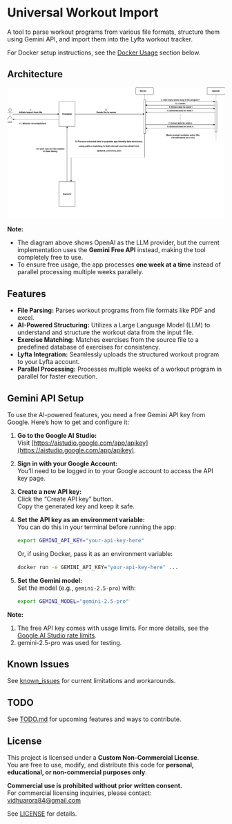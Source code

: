 # Universal Workout Import

A tool to parse workout programs from various file formats, structure them using Gemini API, and import them into the Lyfta workout tracker.

For Docker setup instructions, see the [Docker Usage](#docker-usage) section below.

## Architecture

![Excel Import Workflow](docs/excel-import-workflow.drawio.png)

**Note:**
- The diagram above shows OpenAI as the LLM provider, but the current implementation uses the **Gemini Free API** instead, making the tool completely free to use.
- To ensure free usage, the app processes **one week at a time** instead of parallel processing multiple weeks parallely.

## Features

- **File Parsing:** Parses workout programs from file formats like PDF and excel.
- **AI-Powered Structuring:** Utilizes a Large Language Model (LLM) to understand and structure the workout data from the input file.
- **Exercise Matching:** Matches exercises from the source file to a predefined database of exercises for consistency.
- **Lyfta Integration:** Seamlessly uploads the structured workout program to your Lyfta account.
- **Parallel Processing:** Processes multiple weeks of a workout program in parallel for faster execution. 

## Gemini API Setup

To use the AI-powered features, you need a free Gemini API key from Google. Here’s how to get and configure it:

1. **Go to the Google AI Studio:**  
   Visit [https://aistudio.google.com/app/apikey](https://aistudio.google.com/app/apikey).

2. **Sign in with your Google Account:**  
   You’ll need to be logged in to your Google account to access the API key page.

3. **Create a new API key:**  
   Click the “Create API key” button.  
   Copy the generated key and keep it safe.

4. **Set the API key as an environment variable:**  
   You can do this in your terminal before running the app:
   ```bash
   export GEMINI_API_KEY="your-api-key-here"
   ```
   Or, if using Docker, pass it as an environment variable:
   ```bash
   docker run -e GEMINI_API_KEY="your-api-key-here" ...
   ```

5. **Set the Gemini model:**  
   Set the model (e.g., `gemini-2.5-pro`) with:
   ```bash
   export GEMINI_MODEL="gemini-2.5-pro"
   ```

**Note:** 
1. The free API key comes with usage limits. For more details, see the [Google AI Studio rate limits](https://ai.google.dev/gemini-api/docs/rate-limits).
2. gemini-2.5-pro was used for testing.

## Known Issues

See [known_issues](docs/known_issues.md) for current limitations and workarounds.

## TODO

See [TODO.md](TODO.md) for upcoming features and ways to contribute.

## License

This project is licensed under a **Custom Non-Commercial License**.  
You are free to use, modify, and distribute this code for **personal, educational, or non-commercial purposes only**.

**Commercial use is prohibited without prior written consent.**  
For commercial licensing inquiries, please contact: vidhuarora84@gmail.com

See [LICENSE](LICENSE) for details.
